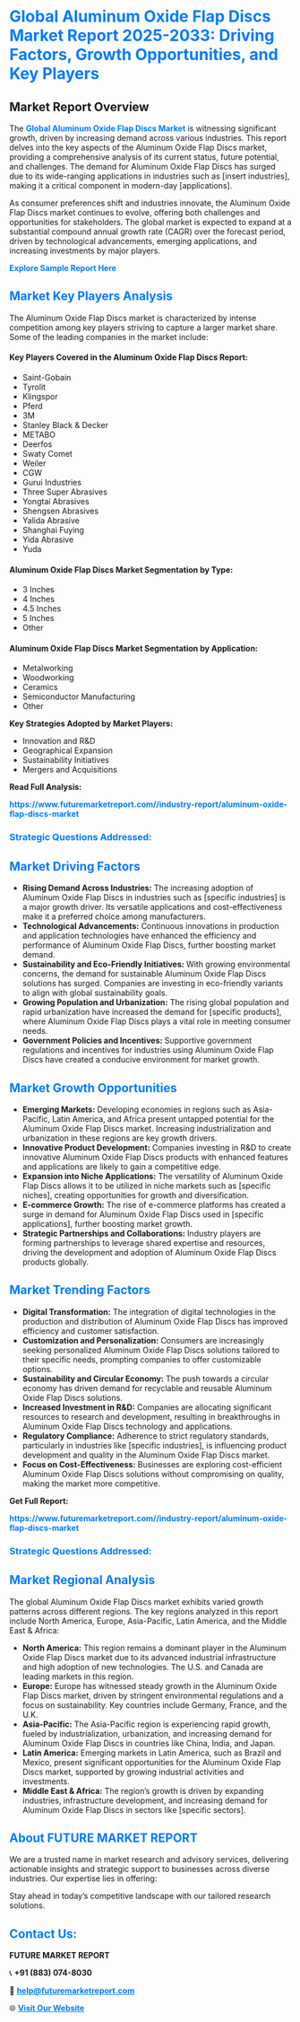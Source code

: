 <h1 style="color: #007BFF;">Global Aluminum Oxide Flap Discs Market Report 2025-2033: Driving Factors, Growth Opportunities, and Key Players</h1>

<section id="overview">
<h2>Market Report Overview</h2>
<p>The <a href="https://www.futuremarketreport.com//industry-report/aluminum-oxide-flap-discs-market" style="color: #007BFF; text-decoration: none;"><strong>Global Aluminum Oxide Flap Discs Market</strong></a> is witnessing significant growth, driven by increasing demand across various industries. This report delves into the key aspects of the Aluminum Oxide Flap Discs market, providing a comprehensive analysis of its current status, future potential, and challenges. The demand for Aluminum Oxide Flap Discs has surged due to its wide-ranging applications in industries such as [insert industries], making it a critical component in modern-day [applications].</p>
<p>As consumer preferences shift and industries innovate, the Aluminum Oxide Flap Discs market continues to evolve, offering both challenges and opportunities for stakeholders. The global market is expected to expand at a substantial compound annual growth rate (CAGR) over the forecast period, driven by technological advancements, emerging applications, and increasing investments by major players.</p>
</section>

<section id="overview">
<p><a href="https://www.futuremarketreport.com//request-sample/reportId=87588" style="color: #007BFF; text-decoration: none;"><strong>Explore Sample Report Here</strong></a></p>
</section>

<section id="key-players">
<h2 style="color: #007BFF;">Market Key Players Analysis</h2>
<p>The Aluminum Oxide Flap Discs market is characterized by intense competition among key players striving to capture a larger market share. Some of the leading companies in the market include:</p>
<h4>Key Players Covered in the Aluminum Oxide Flap Discs Report:</h4>
<ul><li>Saint-Gobain</li><li>Tyrolit</li><li>Klingspor</li><li>Pferd</li><li>3M</li><li>Stanley Black &amp; Decker</li><li>METABO</li><li>Deerfos</li><li>Swaty Comet</li><li>Weiler</li><li>CGW</li><li>Gurui Industries</li><li>Three Super Abrasives</li><li>Yongtai Abrasives</li><li>Shengsen Abrasives</li><li>Yalida Abrasive</li><li>Shanghai Fuying</li><li>Yida Abrasive</li><li>Yuda</li></ul>
<h4>Aluminum Oxide Flap Discs Market Segmentation by Type:</h4>
<ul><li>3 Inches</li><li>4 Inches</li><li>4.5 Inches</li><li>5 Inches</li><li>Other</li></ul>

<h4>Aluminum Oxide Flap Discs Market Segmentation by Application:</h4>
<ul><li>Metalworking</li><li>Woodworking</li><li>Ceramics</li><li>Semiconductor Manufacturing</li><li>Other</li></ul>
<p><strong>Key Strategies Adopted by Market Players:</strong></p>
<ul>
<li>Innovation and R&D</li>
<li>Geographical Expansion</li>
<li>Sustainability Initiatives</li>
<li>Mergers and Acquisitions</li>
</ul>
</section>

<section>
<p><strong>Read Full Analysis: </strong></p><a href="https://www.futuremarketreport.com//industry-report/aluminum-oxide-flap-discs-market" style="color: #007BFF; text-decoration: none;"><strong>https://www.futuremarketreport.com//industry-report/aluminum-oxide-flap-discs-market</strong></a>
<h3 style="color: #007BFF;">Strategic Questions Addressed:</h3>
</section>

<section id="driving-factors">
<h2 style="color: #007BFF;">Market Driving Factors</h2>
<ul>
<li><strong>Rising Demand Across Industries:</strong> The increasing adoption of Aluminum Oxide Flap Discs in industries such as [specific industries] is a major growth driver. Its versatile applications and cost-effectiveness make it a preferred choice among manufacturers.</li>
<li><strong>Technological Advancements:</strong> Continuous innovations in production and application technologies have enhanced the efficiency and performance of Aluminum Oxide Flap Discs, further boosting market demand.</li>
<li><strong>Sustainability and Eco-Friendly Initiatives:</strong> With growing environmental concerns, the demand for sustainable Aluminum Oxide Flap Discs solutions has surged. Companies are investing in eco-friendly variants to align with global sustainability goals.</li>
<li><strong>Growing Population and Urbanization:</strong> The rising global population and rapid urbanization have increased the demand for [specific products], where Aluminum Oxide Flap Discs plays a vital role in meeting consumer needs.</li>
<li><strong>Government Policies and Incentives:</strong> Supportive government regulations and incentives for industries using Aluminum Oxide Flap Discs have created a conducive environment for market growth.</li>
</ul>
</section>

<section id="growth-opportunities">
<h2 style="color: #007BFF;">Market Growth Opportunities</h2>
<ul>
<li><strong>Emerging Markets:</strong> Developing economies in regions such as Asia-Pacific, Latin America, and Africa present untapped potential for the Aluminum Oxide Flap Discs market. Increasing industrialization and urbanization in these regions are key growth drivers.</li>
<li><strong>Innovative Product Development:</strong> Companies investing in R&D to create innovative Aluminum Oxide Flap Discs products with enhanced features and applications are likely to gain a competitive edge.</li>
<li><strong>Expansion into Niche Applications:</strong> The versatility of Aluminum Oxide Flap Discs allows it to be utilized in niche markets such as [specific niches], creating opportunities for growth and diversification.</li>
<li><strong>E-commerce Growth:</strong> The rise of e-commerce platforms has created a surge in demand for Aluminum Oxide Flap Discs used in [specific applications], further boosting market growth.</li>
<li><strong>Strategic Partnerships and Collaborations:</strong> Industry players are forming partnerships to leverage shared expertise and resources, driving the development and adoption of Aluminum Oxide Flap Discs products globally.</li>
</ul>
</section>

<section id="trending-factors">
<h2 style="color: #007BFF;">Market Trending Factors</h2>
<ul>
<li><strong>Digital Transformation:</strong> The integration of digital technologies in the production and distribution of Aluminum Oxide Flap Discs has improved efficiency and customer satisfaction.</li>
<li><strong>Customization and Personalization:</strong> Consumers are increasingly seeking personalized Aluminum Oxide Flap Discs solutions tailored to their specific needs, prompting companies to offer customizable options.</li>
<li><strong>Sustainability and Circular Economy:</strong> The push towards a circular economy has driven demand for recyclable and reusable Aluminum Oxide Flap Discs solutions.</li>
<li><strong>Increased Investment in R&D:</strong> Companies are allocating significant resources to research and development, resulting in breakthroughs in Aluminum Oxide Flap Discs technology and applications.</li>
<li><strong>Regulatory Compliance:</strong> Adherence to strict regulatory standards, particularly in industries like [specific industries], is influencing product development and quality in the Aluminum Oxide Flap Discs market.</li>
<li><strong>Focus on Cost-Effectiveness:</strong> Businesses are exploring cost-efficient Aluminum Oxide Flap Discs solutions without compromising on quality, making the market more competitive.</li>
</ul>
</section>

<section>
<p><strong>Get Full Report: </strong></p><a href="https://www.futuremarketreport.com//industry-report/aluminum-oxide-flap-discs-market" style="color: #007BFF; text-decoration: none;"><strong>https://www.futuremarketreport.com//industry-report/aluminum-oxide-flap-discs-market</strong></a>
<h3 style="color: #007BFF;">Strategic Questions Addressed:</h3>
</section>


<section id="regional-analysis">
<h2 style="color: #007BFF;">Market Regional Analysis</h2>
<p>The global Aluminum Oxide Flap Discs market exhibits varied growth patterns across different regions. The key regions analyzed in this report include North America, Europe, Asia-Pacific, Latin America, and the Middle East & Africa:</p>
<ul>
<li><strong>North America:</strong> This region remains a dominant player in the Aluminum Oxide Flap Discs market due to its advanced industrial infrastructure and high adoption of new technologies. The U.S. and Canada are leading markets in this region.</li>
<li><strong>Europe:</strong> Europe has witnessed steady growth in the Aluminum Oxide Flap Discs market, driven by stringent environmental regulations and a focus on sustainability. Key countries include Germany, France, and the U.K.</li>
<li><strong>Asia-Pacific:</strong> The Asia-Pacific region is experiencing rapid growth, fueled by industrialization, urbanization, and increasing demand for Aluminum Oxide Flap Discs in countries like China, India, and Japan.</li>
<li><strong>Latin America:</strong> Emerging markets in Latin America, such as Brazil and Mexico, present significant opportunities for the Aluminum Oxide Flap Discs market, supported by growing industrial activities and investments.</li>
<li><strong>Middle East & Africa:</strong> The region’s growth is driven by expanding industries, infrastructure development, and increasing demand for Aluminum Oxide Flap Discs in sectors like [specific sectors].</li>
</ul>
</section>

<footer>
<h2 style="color: #007BFF;">About FUTURE MARKET REPORT</h2>
<p>We are a trusted name in market research and advisory services, delivering actionable insights and strategic support to businesses across diverse industries. Our expertise lies in offering:</p>

<p>Stay ahead in today’s competitive landscape with our tailored research solutions.</p>

<h2 style="color: #007BFF;">Contact Us:</h2>
<p><strong>FUTURE MARKET REPORT</strong></p>
<p>📞 <strong>+91 (883) 074-8030</strong></p>
<p>📧 <strong><a href="mailto:help@futuremarketreport.com" style="color: #007BFF;">help@futuremarketreport.com</a></strong></p>
<p>🌐 <strong><a href="https://www.futuremarketreport.com/" style="color: #007BFF;">Visit Our Website</a></strong></p>
</footer>